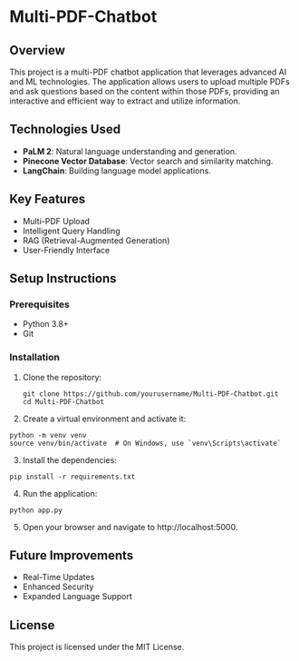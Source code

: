 # Multi-PDF-Chatbot

## Overview
This project is a multi-PDF chatbot application that leverages advanced AI and ML technologies. The application allows users to upload multiple PDFs and ask questions based on the content within those PDFs, providing an interactive and efficient way to extract and utilize information.

## Technologies Used
- **PaLM 2**: Natural language understanding and generation.
- **Pinecone Vector Database**: Vector search and similarity matching.
- **LangChain**: Building language model applications.

## Key Features
- Multi-PDF Upload
- Intelligent Query Handling
- RAG (Retrieval-Augmented Generation)
- User-Friendly Interface

## Setup Instructions

### Prerequisites
- Python 3.8+
- Git

### Installation

1. Clone the repository:
   ```
   git clone https://github.com/yourusername/Multi-PDF-Chatbot.git
   cd Multi-PDF-Chatbot
   ```
   
2. Create a virtual environment and activate it:
```
python -m venv venv
source venv/bin/activate  # On Windows, use `venv\Scripts\activate`
```

3. Install the dependencies:
```
pip install -r requirements.txt
```

4. Run the application:
```
python app.py
```

5. Open your browser and navigate to http://localhost:5000.


## Future Improvements
- Real-Time Updates
- Enhanced Security
- Expanded Language Support

## License
This project is licensed under the MIT License.
